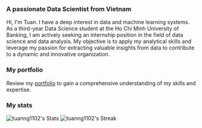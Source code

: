 <h3 align="left">A passionate Data Scientist from Vietnam</h3>

Hi, I'm Tuan. I have a deep interest in data and machine learning systems. As a third-year Data Science student at the Ho Chi Minh University of Banking, I am actively seeking an internship position in the field of data science and data analysis. My objective is to apply my analytical skills and leverage my passion for extracting valuable insights from data to contribute to a dynamic and innovative organization.

<h3 align="left">My portfolio</h3>
Review my <a href="https://tuanng1102.github.io/">portfolio</a> to gain a comprehensive understanding of my skills and expertise.

<h3 align="left">My stats</h3>

![tuanng1102's Stats](https://github-readme-stats.vercel.app/api?username=tuanng1102&theme=dark&show_icons=true&hide_border=false&count_private=true)  ![tuanng1102's Streak](https://github-readme-streak-stats.herokuapp.com/?user=tuanng1102&theme=dark&hide_border=false)
